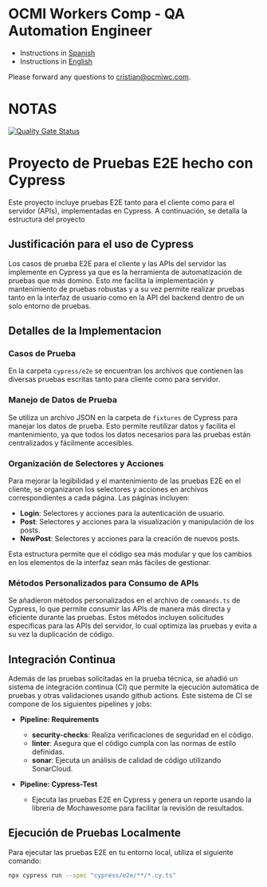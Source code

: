 # OCMI Workers Comp - QA Automation Engineer

- Instructions in [Spanish](README-ES.md)
- Instructions in [English](README.md)

Please forward any questions to [cristian@ocmiwc.com](mailto:cristian@ocmiwc.com).


# NOTAS

[![Quality Gate Status](https://sonarcloud.io/api/project_badges/measure?project=MartianFlow_qa-assessment&metric=alert_status)](https://sonarcloud.io/summary/new_code?id=MartianFlow_qa-assessment)

# Proyecto de Pruebas E2E hecho con Cypress

Este proyecto incluye pruebas E2E tanto para el cliente como para el servidor (APIs), implementadas en Cypress. A continuación, se detalla la estructura del proyecto

## Justificación para el uso de Cypress

Los casos de prueba E2E para el cliente y las APIs del servidor las  implemente en Cypress ya que es la herramienta de automatización de pruebas que más domino. Esto me facilita la implementación y mantenimiento de pruebas robustas y a su vez permite realizar pruebas tanto en la interfaz de usuario como en la API del backend dentro de un solo entorno de pruebas.

## Detalles de la Implementacion 

### Casos de Prueba

En la carpeta `cypress/e2e` se encuentran los archivos que contienen las diversas pruebas escritas tanto para cliente como para servidor.

### Manejo de Datos de Prueba

Se utiliza un archivo JSON en la carpeta de `fixtures` de Cypress para manejar los datos de prueba. Esto permite reutilizar datos y facilita el mantenimiento, ya que todos los datos necesarios para las pruebas están centralizados y fácilmente accesibles.

### Organización de Selectores y Acciones

Para mejorar la legibilidad y el mantenimiento de las pruebas E2E en el cliente, se organizaron los selectores y acciones en archivos correspondientes a cada página. Las páginas incluyen:

- **Login**: Selectores y acciones para la autenticación de usuario.
- **Post**: Selectores y acciones para la visualización y manipulación de los posts.
- **NewPost**: Selectores y acciones para la creación de nuevos posts.

Esta estructura permite que el código sea más modular y que los cambios en los elementos de la interfaz sean más fáciles de gestionar.

### Métodos Personalizados para Consumo de APIs

Se añadieron métodos personalizados en el archivo de `commands.ts` de Cypress, lo que permite consumir las APIs de manera más directa y eficiente durante las pruebas. Estos métodos incluyen solicitudes específicas para las APIs del servidor, lo cual optimiza las pruebas y evita a su vez la duplicación de código.

## Integración Continua

Además de las pruebas solicitadas en la prueba técnica, se añadió un sistema de integración continua (CI) que permite la ejecución automática de pruebas y otras validaciones usando github actions. Este sistema de CI se compone de los siguientes pipelines y jobs:

- **Pipeline: Requirements**
  - **security-checks**: Realiza verificaciones de seguridad en el código.
  - **linter**: Asegura que el código cumpla con las normas de estilo definidas.
  - **sonar**: Ejecuta un análisis de calidad de código utilizando SonarCloud.

- **Pipeline: Cypress-Test**
  - Ejecuta las pruebas E2E en Cypress y genera un reporte usando la libreria de Mochawesome para facilitar la revisión de resultados.

## Ejecución de Pruebas Localmente

Para ejecutar las pruebas E2E en tu entorno local, utiliza el siguiente comando:

```bash
npx cypress run --spec "cypress/e2e/**/*.cy.ts"